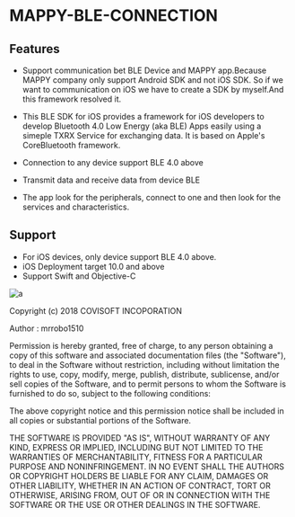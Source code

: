 # MAPPY-BLE-CONNECTION

## Features
- Support communication bet BLE Device and MAPPY app.Because MAPPY company only support Android SDK and not iOS SDK. So if we want to communication on iOS we have to create a SDK by myself.And this framework resolved it.


- This BLE SDK for iOS provides a framework for iOS developers to develop Bluetooth 4.0 Low Energy (aka BLE) Apps easily using a simeple TXRX Service for exchanging data. It is based on Apple's CoreBluetooth framework.

- Connection to any device support BLE 4.0 above
- Transmit data and receive data from device BLE
- The app look for the peripherals, connect to one and then look for the services and characteristics.

## Support
- For iOS devices, only device support BLE 4.0 above.
- iOS Deployment target 10.0 and above
- Support Swift and Objective-C

![a](https://user-images.githubusercontent.com/15991780/57281368-0e31cb00-70d5-11e9-9012-b55e5cdb40a4.png)


Copyright (c) 2018 COVISOFT INCOPORATION

Author : mrrobo1510

Permission is hereby granted, free of charge, to any person obtaining a copy of this software and associated documentation files (the "Software"), to deal in the Software without restriction, including without limitation the rights to use, copy, modify, merge, publish, distribute, sublicense, and/or sell copies of the Software, and to permit persons to whom the Software is furnished to do so, subject to the following conditions:

The above copyright notice and this permission notice shall be included in all copies or substantial portions of the Software.

THE SOFTWARE IS PROVIDED "AS IS", WITHOUT WARRANTY OF ANY KIND, EXPRESS OR IMPLIED, INCLUDING BUT NOT LIMITED TO THE WARRANTIES OF MERCHANTABILITY, FITNESS FOR A PARTICULAR PURPOSE AND NONINFRINGEMENT. IN NO EVENT SHALL THE AUTHORS OR COPYRIGHT HOLDERS BE LIABLE FOR ANY CLAIM, DAMAGES OR OTHER LIABILITY, WHETHER IN AN ACTION OF CONTRACT, TORT OR OTHERWISE, ARISING FROM, OUT OF OR IN CONNECTION WITH THE SOFTWARE OR THE USE OR OTHER DEALINGS IN THE SOFTWARE.

